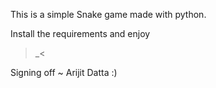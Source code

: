 This is a simple Snake game made with python.

Install the requirements and enjoy
>_<

Signing off ~ Arijit Datta :)